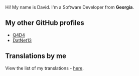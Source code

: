 Hi! My name is David. I'm a Software Developer from **Georgia**.

## My other GitHub profiles
- [Q4D4](https://www.github.com/q4d4)
- [DatNet13](https://www.github.com/DatNet13)

## Translations by me
View the list of my translations - [here](https://github.com/davidkadaria/davidkadaria/blob/main/TRANSLATIONS.md).
